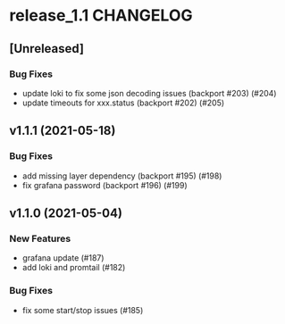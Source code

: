 # release_1.1 CHANGELOG

## [Unreleased]

### Bug Fixes

- update loki to fix some json decoding issues (backport #203) (#204)
- update timeouts for xxx.status (backport #202) (#205)

## v1.1.1 (2021-05-18)

### Bug Fixes

- add missing layer dependency (backport #195) (#198)
- fix grafana password (backport #196) (#199)

## v1.1.0 (2021-05-04)

### New Features

- grafana update (#187)
- add loki and promtail (#182)

### Bug Fixes

- fix some start/stop issues (#185)


